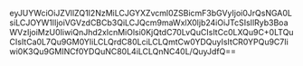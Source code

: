 eyJUYWciOiJZVllZQ1I2NzMiLCJGYXZvcml0ZSBicmF3bGVyIjoi0JrQsNGA0LsiLCJOYW1lIjoiVGVzdCBCb3QiLCJQcm9maWxlX0ljb24iOiJTcSIsIlRyb3BoaWVzIjoiMzU0IiwiQnJhd2xlcnMiOlsi0KjQtdC70LvQuCIsItCc0LXQu9C+0LTQuCIsItCa0L7Qu9GM0YIiLCLQrdC80LciLCLQmtCw0YDQuyIsItCR0YPQu9C7Iiwi0K3Qu9GMINCf0YDQuNC80L4iLCLQnNC40L/QuyJdfQ==
